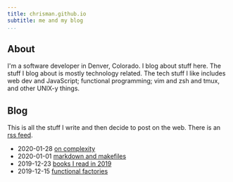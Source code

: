 ```yaml
---
title: chrisman.github.io
subtitle: me and my blog
...
```


## About

I'm a software developer in Denver, Colorado. I blog about stuff here. The
stuff I blog about is mostly technology related. The tech stuff I like includes
web dev and JavaScript; functional programming; vim and zsh and tmux, and other
UNIX-y things.

## Blog

This is all the stuff I write and then decide to post on the web. There is an
[rss feed](rss.xml).

- 2020-01-28 [on complexity](posts/2020-01-28-complexity.html)
- 2020-01-01 [markdown and makefiles](posts/2020-01-01-make.html)
- 2019-12-23 [books I read in 2019](posts/2019-12-23-books.html)
- 2019-12-15 [functional factories](posts/2019-12-15-factories.html)
